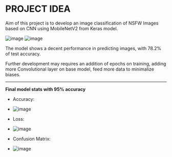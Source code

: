 # **PROJECT IDEA**

Aim of this project is to develop an image classification of NSFW Images based on CNN using MobileNetV2 from Keras model.

![image](https://github.com/user-attachments/assets/8f4eab6a-cb9d-46ef-89cc-a51f64efdfe5)
![image](https://github.com/user-attachments/assets/bf12c065-196d-4f09-9f3a-273203fdf8e5)

The model shows a decent performance in predicting images, with 78.2% of test accuracy.

Further development may requires an addition of epochs on training, adding more Convolutional layer on base model, feed more data to minimalize biases.

---

**Final model stats with 95% accuracy**

- Accuracy:
- ![image](https://github.com/user-attachments/assets/026f2b4a-0a4e-45ac-815d-4500efcbe5d9)

- Loss:
- ![image](https://github.com/user-attachments/assets/b86de15c-ac2d-40fc-b8dd-c9a7e19a08d4)

- Confusion Matrix:
- ![image](https://github.com/user-attachments/assets/13f5aa1c-a468-4cd5-84e5-5d579a9e83a8)
